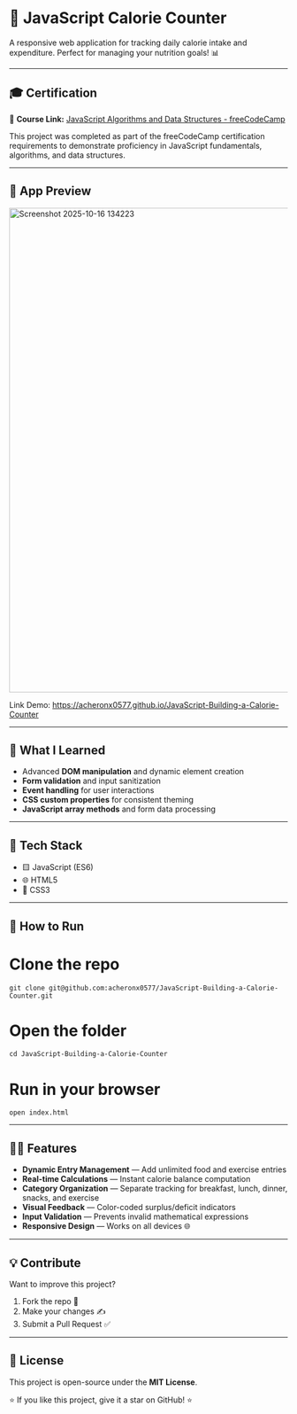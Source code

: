 # 🍎 JavaScript Calorie Counter

A responsive web application for tracking daily calorie intake and expenditure. Perfect for managing your nutrition goals! 📊

---

## 🎓 Certification

🔗 **Course Link:** [JavaScript Algorithms and Data Structures - freeCodeCamp](https://www.freecodecamp.org/learn/javascript-algorithms-and-data-structures-v8)

This project was completed as part of the freeCodeCamp certification requirements to demonstrate proficiency in JavaScript fundamentals, algorithms, and data structures.

---

## 📸 App Preview

<img width="831" height="875" alt="Screenshot 2025-10-16 134223" src="https://github.com/user-attachments/assets/a7a7bbed-5f61-4a47-a3aa-7490da4ba6cf" />

Link Demo: https://acheronx0577.github.io/JavaScript-Building-a-Calorie-Counter

---

## 🧠 What I Learned
- Advanced **DOM manipulation** and dynamic element creation  
- **Form validation** and input sanitization  
- **Event handling** for user interactions  
- **CSS custom properties** for consistent theming  
- **JavaScript array methods** and form data processing  

---

## 🧰 Tech Stack
- 🟨 JavaScript (ES6)  
- 🌐 HTML5  
- 🎨 CSS3  

---

## 🚀 How to Run
# Clone the repo
```
git clone git@github.com:acheronx0577/JavaScript-Building-a-Calorie-Counter.git
```
# Open the folder
```
cd JavaScript-Building-a-Calorie-Counter
```
# Run in your browser
```
open index.html
```

---

## 🧙‍♂️ Features
- **Dynamic Entry Management** — Add unlimited food and exercise entries  
- **Real-time Calculations** — Instant calorie balance computation  
- **Category Organization** — Separate tracking for breakfast, lunch, dinner, snacks, and exercise  
- **Visual Feedback** — Color-coded surplus/deficit indicators  
- **Input Validation** — Prevents invalid mathematical expressions  
- **Responsive Design** — Works on all devices 🌐  

---

## 💡 Contribute
Want to improve this project?

1. Fork the repo 🍴  
2. Make your changes ✍️  
3. Submit a Pull Request ✅  

---

## 📜 License
This project is open-source under the **MIT License**.

⭐ If you like this project, give it a star on GitHub! ⭐
